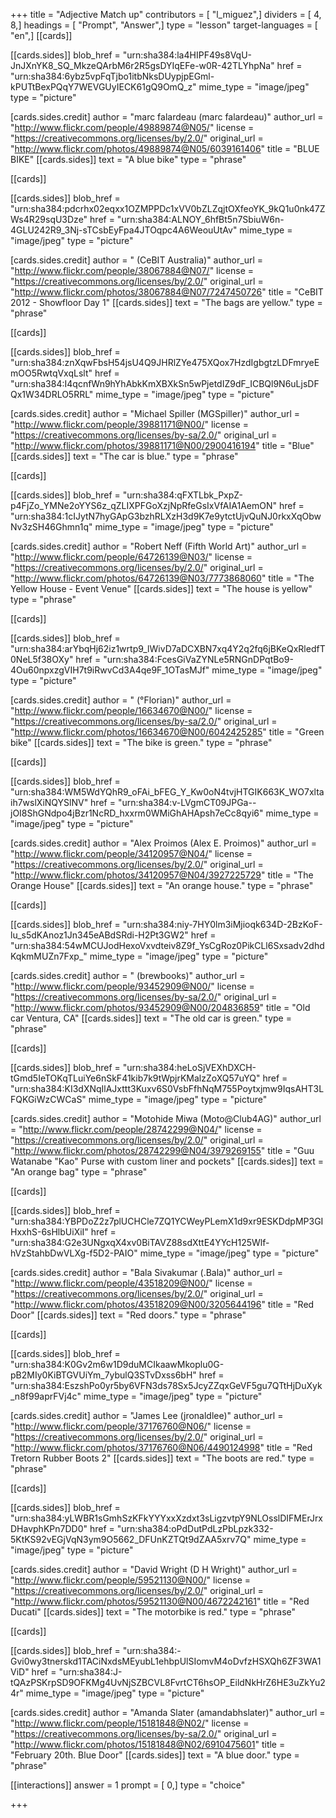+++
title = "Adjective Match up"
contributors = [ "l_miguez",]
dividers = [ 4, 8,]
headings = [ "Prompt", "Answer",]
type = "lesson"
target-languages = [ "en",]
[[cards]]

[[cards.sides]]
blob_href = "urn:sha384:la4HIPF49s8VqU-JnJXnYK8_SQ_MkzeQArbM6r2R5gsDYIqEFe-w0R-42TLYhpNa"
href = "urn:sha384:6ybz5vpFqTjbo1itbNksDUypjpEGml-kPUTtBexPQqY7WEVGUyIECK61gQ9OmQ_z"
mime_type = "image/jpeg"
type = "picture"

[cards.sides.credit]
author = "marc falardeau (marc falardeau)"
author_url = "http://www.flickr.com/people/49889874@N05/"
license = "https://creativecommons.org/licenses/by/2.0/"
original_url = "http://www.flickr.com/photos/49889874@N05/6039161406"
title = "BLUE BIKE"
[[cards.sides]]
text = "A blue bike"
type = "phrase"

[[cards]]

[[cards.sides]]
blob_href = "urn:sha384:pdcrhx02eqxx1OZMPPDc1xVV0bZLZqjtOXfeoYK_9kQ1u0nk47ZWs4R29sqU3Dze"
href = "urn:sha384:ALNOY_6hfBt5n7SbiuW6n-4GLU242R9_3Nj-sTCsbEyFpa4JTOqpc4A6WeouUtAv"
mime_type = "image/jpeg"
type = "picture"

[cards.sides.credit]
author = " (CeBIT Australia)"
author_url = "http://www.flickr.com/people/38067884@N07/"
license = "https://creativecommons.org/licenses/by/2.0/"
original_url = "http://www.flickr.com/photos/38067884@N07/7247450726"
title = "CeBIT 2012 - Showfloor Day 1"
[[cards.sides]]
text = "The bags are yellow."
type = "phrase"

[[cards]]

[[cards.sides]]
blob_href = "urn:sha384:znXqwFbsH54jsU4Q9JHRlZYe475XQox7HzdIgbgtzLDFmryeEmOO5RwtqVxqLslt"
href = "urn:sha384:I4qcnfWn9hYhAbkKmXBXkSn5wPjetdIZ9dF_ICBQl9N6uLjsDFQx1W34DRLO5RRL"
mime_type = "image/jpeg"
type = "picture"

[cards.sides.credit]
author = "Michael Spiller (MGSpiller)"
author_url = "http://www.flickr.com/people/39881171@N00/"
license = "https://creativecommons.org/licenses/by-sa/2.0/"
original_url = "http://www.flickr.com/photos/39881171@N00/2900416194"
title = "Blue"
[[cards.sides]]
text = "The car is blue."
type = "phrase"

[[cards]]

[[cards.sides]]
blob_href = "urn:sha384:qFXTLbk_PxpZ-p4FjZo_YMNe2oYYS6z_qZLIXPFGoXzjNpRfeGsIxVfAIA1AemON"
href = "urn:sha384:1cIJytN7hyGApG3bzhRLXzH3d9K7e9ytctUjvQuNJ0rkxXqObwNv3zSH46Ghmn1q"
mime_type = "image/jpeg"
type = "picture"

[cards.sides.credit]
author = "Robert Neff (Fifth World Art)"
author_url = "http://www.flickr.com/people/64726139@N03/"
license = "https://creativecommons.org/licenses/by/2.0/"
original_url = "http://www.flickr.com/photos/64726139@N03/7773868060"
title = "The Yellow House - Event Venue"
[[cards.sides]]
text = "The house is yellow"
type = "phrase"

[[cards]]

[[cards.sides]]
blob_href = "urn:sha384:arYbqHj62iz1wrtp9_lWivD7aDCXBN7xq4Y2q2fq6jBKeQxRledfT0NeL5f38OXy"
href = "urn:sha384:FcesGiVaZYNLe5RNGnDPqtBo9-4Ou60npxzgVIH7t9iRwvCd3A4qe9F_1OTasMJf"
mime_type = "image/jpeg"
type = "picture"

[cards.sides.credit]
author = " (°Florian)"
author_url = "http://www.flickr.com/people/16634670@N00/"
license = "https://creativecommons.org/licenses/by-sa/2.0/"
original_url = "http://www.flickr.com/photos/16634670@N00/6042425285"
title = "Green bike"
[[cards.sides]]
text = "The bike is green."
type = "phrase"

[[cards]]

[[cards.sides]]
blob_href = "urn:sha384:WM5WdYQhR9_oFAi_bFEG_Y_Kw0oN4tvjHTGIK663K_WO7xltaih7wslXiNQYSlNV"
href = "urn:sha384:v-LVgmCT09JPGa--jOI8ShGNdpo4jBzr1NcRD_hxxrm0WMiGhAHApsh7eCc8qyi6"
mime_type = "image/jpeg"
type = "picture"

[cards.sides.credit]
author = "Alex Proimos (Alex E. Proimos)"
author_url = "http://www.flickr.com/people/34120957@N04/"
license = "https://creativecommons.org/licenses/by/2.0/"
original_url = "http://www.flickr.com/photos/34120957@N04/3927225729"
title = "The Orange House"
[[cards.sides]]
text = "An orange house."
type = "phrase"

[[cards]]

[[cards.sides]]
blob_href = "urn:sha384:niy-7HY0lm3iMjioqk634D-2BzKoF-lu_s5dKAnoz1Jn345eABdSRdi-H2Pt3GW2"
href = "urn:sha384:54wMCUJodHexoVxvdteiv8Z9f_YsCgRoz0PikCLl6Sxsadv2dhdKqkmMUZn7Fxp_"
mime_type = "image/jpeg"
type = "picture"

[cards.sides.credit]
author = " (brewbooks)"
author_url = "http://www.flickr.com/people/93452909@N00/"
license = "https://creativecommons.org/licenses/by-sa/2.0/"
original_url = "http://www.flickr.com/photos/93452909@N00/204836859"
title = "Old car Ventura, CA"
[[cards.sides]]
text = "The old car is green."
type = "phrase"

[[cards]]

[[cards.sides]]
blob_href = "urn:sha384:heLoSjVEXhDXCH-tGmd5IeTOKqTLuiYe6nSkF41kib7k9tWpjrKMalzZoXQ57uYQ"
href = "urn:sha384:KI3dXNqIlAJxttt3Kuxv6S0VsbFfhNqM755Poytxjmw9IqsAHT3LFQKGiWzCWCaS"
mime_type = "image/jpeg"
type = "picture"

[cards.sides.credit]
author = "Motohide Miwa (Moto@Club4AG)"
author_url = "http://www.flickr.com/people/28742299@N04/"
license = "https://creativecommons.org/licenses/by/2.0/"
original_url = "http://www.flickr.com/photos/28742299@N04/3979269155"
title = "Guu Watanabe \"Kao\" Purse with custom liner and pockets"
[[cards.sides]]
text = "An orange bag"
type = "phrase"

[[cards]]

[[cards.sides]]
blob_href = "urn:sha384:YBPDoZ2z7plUCHCle7ZQ1YCWeyPLemX1d9xr9ESKDdpMP3GIHxxhS-6sHlbUiXiI"
href = "urn:sha384:G2e3UNgxqX4xv0BiTAVZ88sdXttE4YYcH125Wlf-hVzStahbDwVLXg-f5D2-PAIO"
mime_type = "image/jpeg"
type = "picture"

[cards.sides.credit]
author = "Bala Sivakumar (.Bala)"
author_url = "http://www.flickr.com/people/43518209@N00/"
license = "https://creativecommons.org/licenses/by/2.0/"
original_url = "http://www.flickr.com/photos/43518209@N00/3205644196"
title = "Red Door"
[[cards.sides]]
text = "Red doors."
type = "phrase"

[[cards]]

[[cards.sides]]
blob_href = "urn:sha384:K0Gv2m6w1D9duMCIkaawMkoplu0G-pB2MIy0KiBTGVUiYm_7ybulQ3STvDxss6bH"
href = "urn:sha384:EszshPo0yr5by6VFN3ds78Sx5JcyZZqxGeVF5gu7QTtHjDuXyk_n8f99aprFVj4c"
mime_type = "image/jpeg"
type = "picture"

[cards.sides.credit]
author = "James Lee (jronaldlee)"
author_url = "http://www.flickr.com/people/37176760@N06/"
license = "https://creativecommons.org/licenses/by/2.0/"
original_url = "http://www.flickr.com/photos/37176760@N06/4490124998"
title = "Red Tretorn Rubber Boots 2"
[[cards.sides]]
text = "The boots are red."
type = "phrase"

[[cards]]

[[cards.sides]]
blob_href = "urn:sha384:yLWBR1sGmhSzKFkYYYxxXzdxt3sLigzvtpY9NLOsslDIFMErJrxDHavphKPn7DD0"
href = "urn:sha384:oPdDutPdLzPbLpzk332-5KtKS92vEGjVqN3ym9O5662_DFUnKZTQt9dZAA5xrv7Q"
mime_type = "image/jpeg"
type = "picture"

[cards.sides.credit]
author = "David Wright (D H Wright)"
author_url = "http://www.flickr.com/people/59521130@N00/"
license = "https://creativecommons.org/licenses/by/2.0/"
original_url = "http://www.flickr.com/photos/59521130@N00/4672242161"
title = "Red Ducati"
[[cards.sides]]
text = "The motorbike is red."
type = "phrase"

[[cards]]

[[cards.sides]]
blob_href = "urn:sha384:-Gvi0wy3tnerskd1TACiNxdsMEyubL1ehbpUlSIomvM4oDvfzHSXQh6ZF3WA1ViD"
href = "urn:sha384:J-tQAzPSKrpSD9OFKMg4UvNjSZBCVL8FvrtCT6hsOP_EildNkHrZ6HE3uZkYu24r"
mime_type = "image/jpeg"
type = "picture"

[cards.sides.credit]
author = "Amanda Slater (amandabhslater)"
author_url = "http://www.flickr.com/people/15181848@N02/"
license = "https://creativecommons.org/licenses/by-sa/2.0/"
original_url = "http://www.flickr.com/photos/15181848@N02/6910475601"
title = "February 20th. Blue Door"
[[cards.sides]]
text = "A blue door."
type = "phrase"

[[interactions]]
answer = 1
prompt = [ 0,]
type = "choice"

+++
